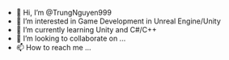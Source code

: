 - 👋 Hi, I’m @TrungNguyen999
- 👀 I’m interested in Game Development in Unreal Engine/Unity
- 🌱 I’m currently learning Unity and C#/C++
- 💞️ I’m looking to collaborate on ...
- 📫 How to reach me ...

<!---
TrungNguyen999/TrungNguyen999 is a ✨ special ✨ repository because its `README.md` (this file) appears on your GitHub profile.
You can click the Preview link to take a look at your changes.
--->
